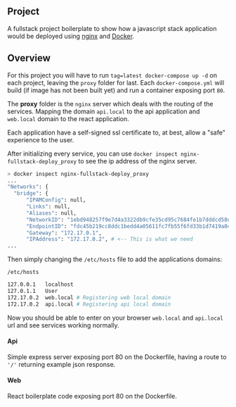 ## Project
A fullstack project boilerplate to show how a javascript stack application would be deployed using [nginx](https://www.nginx.com) and [Docker](https://www.docker.com/).

## Overview
For this project you will have to run `tag=latest docker-compose up -d` on each project, leaving the `proxy` folder for last.
Each `docker-compose.yml` will build (if image has not been built yet) and run a container exposing port `80`.

The **proxy** folder is the `nginx` server which deals with the routing of the services. Mapping the domain `api.local` to the api application and `web.local` domain to the react application.

Each application have a self-signed ssl certificate to, at best, allow a "safe" experience to the user.

After initializing every service, you can use `docker inspect nginx-fullstack-deploy_proxy` to see the ip address of the nginx server.

```bash
> docker inspect nginx-fullstack-deploy_proxy
...
"Networks": {
  "bridge": {
      "IPAMConfig": null,
      "Links": null,
      "Aliases": null,
      "NetworkID": "1ebd948257f9e7d4a3322db9cfe35cd95c7684fe1b7dddcd58d1affd0b7b56de",
      "EndpointID": "fdc45b219cc8ddc1bedd4a05611fc7fb55f6fd33b1d7419a043f9886f8fa2866",
      "Gateway": "172.17.0.1",
      "IPAddress": "172.17.0.2", # <-- This is what we need
...
```

Then simply changing the `/etc/hosts` file to add the applications domains:

`/etc/hosts`
```bash
127.0.0.1   localhost
127.0.1.1   User
172.17.0.2  web.local # Registering web local domain
172.17.0.2  api.local # Registering api local domain
```

Now you should be able to enter on your browser `web.local` and `api.local` url and see services working normally.

#### Api
Simple express server exposing port 80 on the Dockerfile, having a route to `'/'` returning example json response.

#### Web
React boilerplate code exposing port 80 on the Dockerfile.
